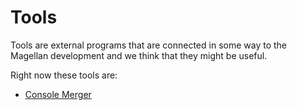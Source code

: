 # Tools

Tools are external programs that are connected in some way to the Magellan development and we think that they might be useful.

Right now these tools are:

* [Console Merger](consolemerger)